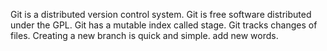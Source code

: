 Git is a distributed version control system.
Git is free software distributed under the GPL.
Git has a mutable index called stage.
Git tracks changes of files.
Creating a new branch is quick and simple.
add new words.
